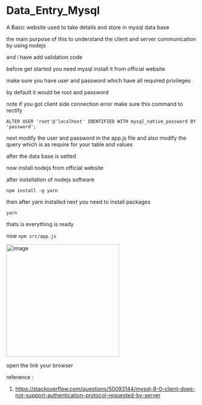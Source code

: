 # Data_Entry_Mysql
A Basic website used to take details and store in mysql data base 

the main purpose of this to understand the client and server communication by using nodejs 

and i have add validation code 

before get started you need mysql 
install it from  official website 

make sure you have user and password which have all required privileges 

by default it would be root and password 

note if you got client side connection error make sure this command to rectify 

```
ALTER USER 'root'@'localhost' IDENTIFIED WITH mysql_native_password BY 'password'; 
```

next modify the user and password in the app.js file 
and also modify the query which is as require for your table and values 


after the data base is setted 

now install nodejs from official website 

after installation of nodejs software 

``` npm install -g yarn ```

then after yarn installed next you need to install packages 

``` yarn ```

thats is everything is ready 

now 
``` npm src/app.js ```

<img width="298" alt="image" src="https://github.com/mahaboobtech/Data_Entry_Mysql/assets/52873899/11a8bcfd-5c60-4bcc-9d79-a1345bf3d440">


open the link your browser 




reference : 
1. https://stackoverflow.com/questions/50093144/mysql-8-0-client-does-not-support-authentication-protocol-requested-by-server
